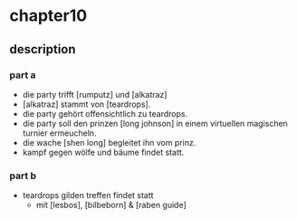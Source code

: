 # chapter10

## description

### part a

* die party trifft [rumputz] und [alkatraz]
* [alkatraz] stammt von [teardrops].
* die party gehört offensichtlich zu teardrops.
* die party soll den prinzen [long johnson] in einem virtuellen magischen turnier ermeucheln.
* die wache [shen long] begleitet ihn vom prinz.
* kampf gegen wölfe und bäume findet statt.

### part b

* teardrops gilden treffen findet statt
  * mit [lesbos], [bilbeborn] & [raben guide]
